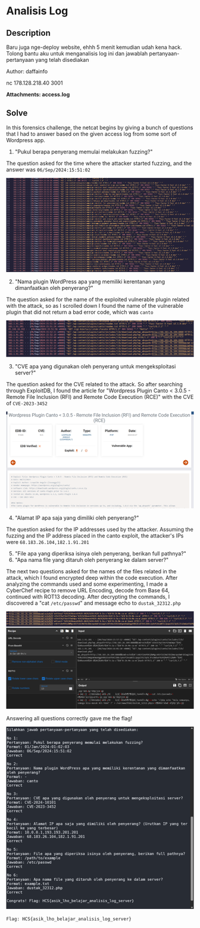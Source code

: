 # Analisis Log

## Description

Baru juga nge-deploy website, ehhh 5 menit kemudian udah kena hack. Tolong bantu aku untuk menganalisis log ini dan jawablah pertanyaan-pertanyaan yang telah disediakan

Author: daffainfo

nc 178.128.218.40 3001

**Attachments: access.log**

## Solve

In this forensics challenge, the netcat begins by giving a bunch of questions that I had to answer based on the given access log from some sort of Wordpress app.

1. "Pukul berapa penyerang memulai melakukan fuzzing?"

The question asked for the time where the attacker started fuzzing, and the answer was `06/Sep/2024:15:51:02`

![](assets/1.png)

2. "Nama plugin WordPress apa yang memiliki kerentanan yang dimanfaatkan oleh penyerang?"

The question asked for the name of the exploited vulnerable plugin related with the attack, so as I scrolled down I found the name of the vulnerable plugin that did not return a bad error code, which was `canto`

![](assets/2.png)

3. "CVE apa yang digunakan oleh penyerang untuk mengeksploitasi server?"

The question asked for the CVE related to the attack. So after searching through ExploitDB, I found the article for "Wordpress Plugin Canto < 3.0.5 - Remote File Inclusion (RFI) and Remote Code Execution (RCE)" with the CVE of `CVE-2023-3452`

![](assets/3.png)

4. "Alamat IP apa saja yang dimiliki oleh penyerang?"

The question asked for the IP addresses used by the attacker. Assuming the fuzzing and the IP address placed in the canto exploit, the attacker's IPs were `68.183.26.104,182.1.91.201`

5. "File apa yang diperiksa isinya oleh penyerang, berikan full pathnya?"
6. "Apa nama file yang ditaruh oleh penyerang ke dalam server?"

The next two questions asked for the names of the files related in the attack, which I found encrypted deep within the code execution. After analyzing the commands used and some experimenting, I made a CyberChef recipe to remove URL Encoding, decode from Base 64, continued with ROT13 decoding. After decrypting the commands, I discovered a "cat `/etc/passwd`" and message echo to `dustak_32312.php`

![](assets/4.png)
![](assets/5.png)

Answering all questions correctly gave me the flag!

![](assets/6.png)

`Flag: HCS{asik_lho_belajar_analisis_log_server}`

